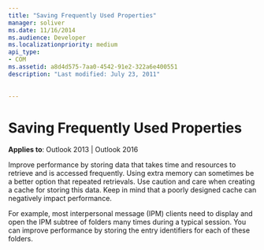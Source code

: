 ```yaml
---
title: "Saving Frequently Used Properties"
manager: soliver
ms.date: 11/16/2014
ms.audience: Developer
ms.localizationpriority: medium
api_type:
- COM
ms.assetid: a8d4d575-7aa0-4542-91e2-322a6e400551
description: "Last modified: July 23, 2011"
 
 
---
```


# Saving Frequently Used Properties

  
  
**Applies to**: Outlook 2013 | Outlook 2016 
  
Improve performance by storing data that takes time and resources to retrieve and is accessed frequently. Using extra memory can sometimes be a better option that repeated retrievals. Use caution and care when creating a cache for storing this data. Keep in mind that a poorly designed cache can negatively impact performance.
  
For example, most interpersonal message (IPM) clients need to display and open the IPM subtree of folders many times during a typical session. You can improve performance by storing the entry identifiers for each of these folders. 
  

